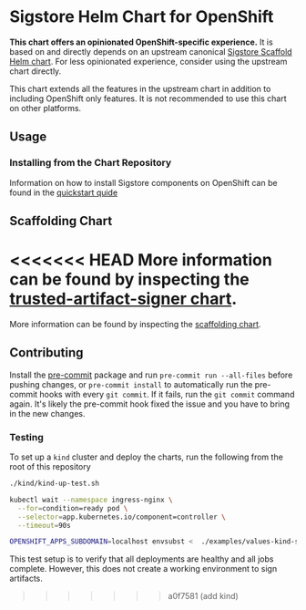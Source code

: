 # Sigstore Helm Chart for OpenShift

**This chart offers an opinionated OpenShift-specific experience.** It is based on and directly depends on an upstream canonical [Sigstore Scaffold Helm chart](https://github.com/sigstore/helm-charts/tree/main/charts/scaffold). For less opinionated experience, consider using the upstream chart directly.

This chart extends all the features in the upstream chart in addition to including OpenShift only features. It is not recommended to use this chart on other platforms.

## Usage

### Installing from the Chart Repository

Information on how to install Sigstore components on OpenShift can be found in the
[quickstart quide](./quick-start-with-keycloak.md)

## Scaffolding Chart

<<<<<<< HEAD
More information can be found by inspecting the [trusted-artifact-signer chart](charts/trusted-artifact-signer).
=======
More information can be found by inspecting the [scaffolding chart](charts/scaffolding).

## Contributing

Install the [pre-commit](https://pre-commit.com/) package and run `pre-commit run --all-files` before pushing changes, or `pre-commit install` to automatically run the pre-commit hooks with every `git commit`. If it fails,
run the `git commit` command again. It's likely the pre-commit hook fixed the issue and you have to bring in the new changes.

### Testing

To set up a `kind` cluster and deploy the charts, run the following from the root of this repository

```bash
./kind/kind-up-test.sh

kubectl wait --namespace ingress-nginx \
  --for=condition=ready pod \
  --selector=app.kubernetes.io/component=controller \
  --timeout=90s

OPENSHIFT_APPS_SUBDOMAIN=localhost envsubst <  ./examples/values-kind-sigstore.yaml | helm upgrade -i scaffolding --debug ./charts/scaffolding -n sigstore --create-namespace --values -
```

This test setup is to verify that all deployments are healthy and all jobs complete. However, this does not create a working environment to sign artifacts.

>>>>>>> a0f7581 (add kind)
